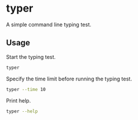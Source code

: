 # typer
A simple command line typing test.
## Usage
Start the typing test.
```bash
typer
```
Specify the time limit before running the typing test.
```bash
typer --time 10
```
Print help.
```bash
typer --help
```
